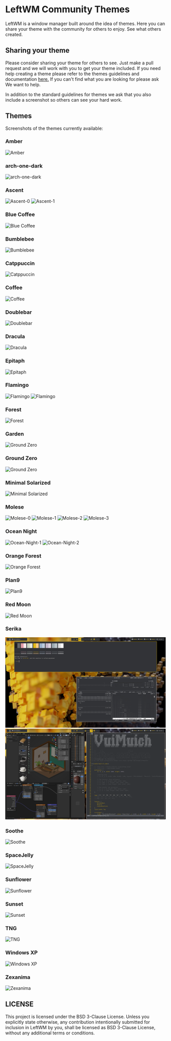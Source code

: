# LeftWM Community Themes

LeftWM is a window manager built around the idea of themes.
Here you can share your theme with the community for others to enjoy.
See what others created.

## Sharing your theme

Please consider sharing your theme for others to see. Just make a pull request and we will work with you to get your theme included.
If you need help creating a theme please refer to the themes guidelines and documentation [here.](https://github.com/leftwm/leftwm/tree/master/themes)
If you can't find what you are looking for please ask We want to help.

In addition to the standard guidelines for themes we ask that you also include a screenshot so others can see your hard work.

## Themes

Screenshots of the themes currently available:

### Amber

![Amber](.screenshots/amber.png)

### arch-one-dark

![arch-one-dark](.screenshots/arch-one-dark.png)

### Ascent

![Ascent-0](.screenshots/ascent-0.png)
![Ascent-1](.screenshots/ascent-1.png)

### Blue Coffee

![Blue Coffee](.screenshots/bc.png)

### Bumblebee

![Bumblebee](.screenshots/Bumblebee.png)

### Catppuccin

![Catppuccin](.screenshots/catppuccin.png)

### Coffee

![Coffee](.screenshots/Coffee.jpg)

### Doublebar

![Doublebar](.screenshots/doublebar.png)

### Dracula

![Dracula](.screenshots/dracula.png)

### Epitaph

![Epitaph](.screenshots/Epitaph.png)

### Flamingo

![Flamingo](.screenshots/flamingo_desktop.png)
![Flamingo](.screenshots/flamingo_busy.png)

### Forest

![Forest](https://github.com/lex148/forest/raw/master/forest_screenshot.png)

### Garden

![Ground Zero](.screenshots/garden.png)

### Ground Zero

![Ground Zero](.screenshots/gz.png)

### Minimal Solarized

![Minimal Solarized](.screenshots/minimal_solarized.png)

### Molese

![Molese-0](.screenshots/molese-0.png)
![Molese-1](.screenshots/molese-1.png)
![Molese-2](.screenshots/molese-2.png)
![Molese-3](.screenshots/molese-3.png)

### Ocean Night

![Ocean-Night-1](.screenshots/ocean-night1.JPG)
![Ocean-Night-2](.screenshots/ocean-night2.JPG)

### Orange Forest

![Orange Forest](.screenshots/orange.png)

### Plan9

![Plan9](.screenshots/plan9.png)

### Red Moon

![Red Moon](.screenshots/rm.png)

### Serika

![Serika-1](.screenshots/serika_1.png)
![Serika-2](.screenshots/serika_2.png)

### Soothe

![Soothe](.screenshots/soothe.png)

### SpaceJelly

![SpaceJelly](.screenshots/SpaceJelly.png)

### Sunflower

![Sunflower](.screenshots/Sunflower.png)

### Sunset

![Sunset](https://raw.githubusercontent.com/Syudagye/leftwm-sunset/master/screenshots/filled.png)

### TNG

![TNG](.screenshots/tng.jpg)

### Windows XP

![Windows XP](.screenshots/xp.png)

### Zexanima
![Zexanima](.screenshots/zexanima-theme-screenshot.png)

## LICENSE

This project is licensed under the BSD 3-Clause License.
Unless you explicitly state otherwise, any contribution intentionally submitted for inclusion in LeftWM by you, shall be licensed as BSD 3-Clause License, without any additional terms or conditions.
